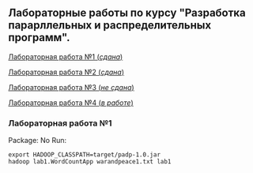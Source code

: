 ## Лабораторные работы по курсу "Разработка парарллельных и распределительных программ".

[Лабораторная работа №1 (_сдана_)](#lab1)

[Лабораторная работа №2 (_сдана_)](#lab2)

[Лабораторная работа №3 (_не сдана_)](#lab3)

[Лабораторная работа №4 (_в работе_)](#lab4)

<a name="lab1"><h3>Лабораторная работа №1</h3></a>
Package: No
Run:

    export HADOOP_CLASSPATH=target/padp-1.0.jar
    hadoop lab1.WordCountApp warandpeace1.txt lab1
